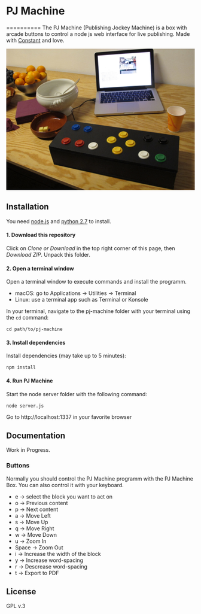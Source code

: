 # PJ Machine
==========
The PJ Machine (Publishing Jockey Machine) is a box with arcade buttons to control a node js web interface for live publishing. 
Made with [Constant](http://www.constantvzw.org/site/?lang=en) and love. 

![PJ Machine](https://github.com/sarahgarcin/pj-machine/blob/master/content/data/02/01.jpg)

## Installation

You need [node.js](https://nodejs.org/) and [python 2.7](https://www.python.org/) to install.

#### 1. Download this repository

Click on *Clone or Download* in the top right corner of this page, then *Download ZIP*. Unpack this folder.

#### 2. Open a terminal window

Open a terminal window to execute commands and install the programm.

- macOS: go to Applications -> Utilities -> Terminal
- Linux: use a terminal app such as Terminal or Konsole

In your terminal, navigate to the pj-machine folder with your terminal using the `cd` command:
```
cd path/to/pj-machine
```

#### 3. Install dependencies

Install dependencies (may take up to 5 minutes):
```
npm install
```  
 
#### 4. Run PJ Machine

Start the node server folder with the following command:
```
node server.js
```
Go to http://localhost:1337 in your favorite browser

## Documentation
Work in Progress.

### Buttons
Normally you should control the PJ Machine programm with the PJ Machine Box. 
You can also control it with your keyboard.
* e -> select the block you want to act on
* o -> Previous content 
* p -> Next content
* a -> Move Left
* s -> Move Up
* q -> Move Right
* w -> Move Down
* u -> Zoom In
* Space -> Zoom Out
* i -> Increase the width of the block
* y -> Increase word-spacing
* r -> Descrease word-spacing
* t -> Export to PDF

## License 
 GPL v.3 




